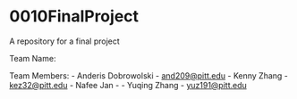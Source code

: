 # 0010FinalProject
A repository for a final project


Team Name:

Team Members:
    - Anderis Dobrowolski
        - and209@pitt.edu
    - Kenny Zhang
        - kez32@pitt.edu
    - Nafee Jan
        -
    - Yuqing Zhang
        - yuz191@pitt.edu
